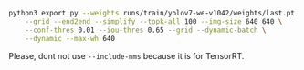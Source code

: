 ```bash
python3 export.py --weights runs/train/yolov7-we-v1042/weights/last.pt \
	--grid --end2end --simplify --topk-all 100 --img-size 640 640 \
	--conf-thres 0.01 --iou-thres 0.65 --grid --dynamic-batch \
	--dynamic --max-wh 640
```
Please, dont not use `--include-nms` because it is for TensorRT.